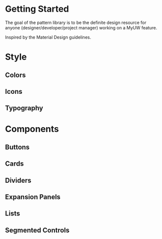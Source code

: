 # Getting Started

The goal of the pattern library is to be the definite design resource for anyone (designer/developer/project manager) working on a MyUW feature.

Inspired by the Material Design guidelines.

# Style

## Colors
## Icons
## Typography

# Components
## Buttons
## Cards
## Dividers
## Expansion Panels
## Lists
## Segmented Controls
